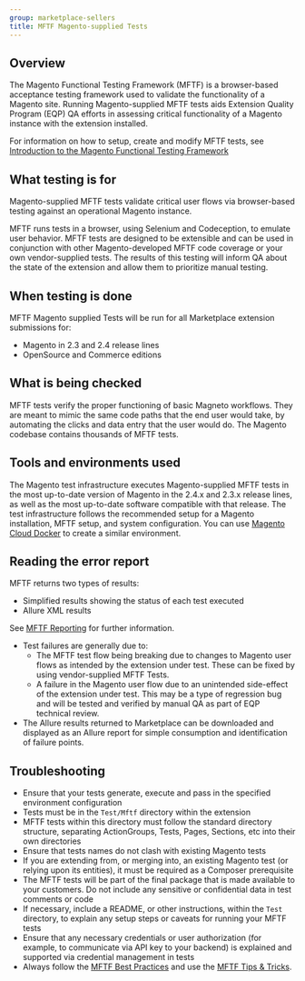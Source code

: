 ```yaml
---
group: marketplace-sellers
title: MFTF Magento-supplied Tests
---
```


## Overview

The Magento Functional Testing Framework (MFTF) is a browser-based acceptance testing framework used to validate the functionality of a Magento site. Running Magento-supplied MFTF tests aids Extension Quality Program (EQP) QA efforts in assessing critical functionality of a Magento instance with the extension installed.

For information on how to setup, create and modify MFTF tests, see [Introduction to the Magento Functional Testing Framework][1]

## What testing is for

Magento-supplied MFTF tests validate critical user flows via browser-based testing against an operational Magento instance.

MFTF runs tests in a browser, using Selenium and Codeception, to emulate user behavior. MFTF tests are designed to be extensible and can be used in conjunction with other Magento-developed MFTF code coverage or your own vendor-supplied tests. The results of this testing will inform QA about the state of the extension and allow them to prioritize manual testing.

## When testing is done

MFTF Magento supplied Tests will be run for all Marketplace extension submissions for:

-  Magento in 2.3 and 2.4 release lines
-  OpenSource and Commerce editions

## What is being checked

MFTF tests verify the proper functioning of basic Magneto workflows. They are meant to mimic the same code paths that the end user would take, by automating the clicks and data entry that the user would do. The Magento codebase contains thousands of MFTF tests.

## Tools and environments used

The Magento test infrastructure executes Magento-supplied MFTF tests in the most up-to-date version of Magento in the 2.4.x and 2.3.x release lines, as well as the most up-to-date software compatible with that release. The test infrastructure follows the recommended setup for a Magento installation, MFTF setup, and system configuration. You can use [Magento Cloud Docker][2] to create a similar environment.

## Reading the error report

MFTF returns two types of results:

-  Simplified results showing the status of each test executed
-  Allure XML results

See [MFTF Reporting][3] for further information.

-  Test failures are generally due to:
   -  The MFTF test flow being breaking due to changes to Magento user flows as intended by the extension under test. These can be fixed by using vendor-supplied MFTF Tests.
   -  A failure in the Magento user flow due to an unintended side-effect of the extension under test. This may be a type of regression bug and will be tested and verified by manual QA as part of EQP technical review.
-  The Allure results returned to Marketplace can be downloaded and displayed as an Allure report for simple consumption and identification of failure points.

## Troubleshooting

-  Ensure that your tests generate, execute and pass in the specified environment configuration
-  Tests must be in the `Test/Mftf` directory within the extension
-  MFTF tests within this directory must follow the standard directory structure, separating ActionGroups, Tests, Pages, Sections, etc into their own directories
-  Ensure that tests names do not clash with existing Magento tests
-  If you are extending from, or merging into, an existing Magento test (or relying upon its entities), it must be required as a Composer prerequisite
-  The MFTF tests will be part of the final package that is made available to your customers. Do not include any sensitive or confidential data in test comments or code
-  If necessary, include a README, or other instructions, within the `Test` directory, to explain any setup steps or caveats for running your MFTF tests
-  Ensure that any necessary credentials or user authorization (for example, to communicate via API key to your backend) is explained and supported via credential management in tests
-  Always follow the [MFTF Best Practices][4] and use the [MFTF Tips & Tricks][5].

<!-- Link definitions -->

[1]: {{site.baseurl}}/mftf/docs/introduction.html
[2]: https://github.com/magento/magento-cloud-docker
[3]: {{site.baseurl}}/mftf/docs/reporting.html
[4]: {{site.baseurl}}/mftf/docs/best-practices.html
[5]: {{site.baseurl}}/mftf/docs/tips-tricks.html
